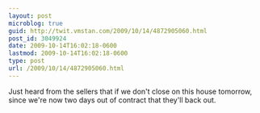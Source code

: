 ```yaml
---
layout: post
microblog: true
guid: http://twit.vmstan.com/2009/10/14/4872905060.html
post_id: 3049924
date: 2009-10-14T16:02:18-0600
lastmod: 2009-10-14T16:02:18-0600
type: post
url: /2009/10/14/4872905060.html
---
```

Just heard from the sellers that if we don't close on this house tomorrow, since we're now two days out of contract that they'll back out.
